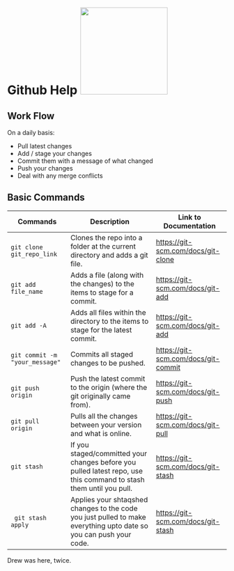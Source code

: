 # Github Help <img src = "https://github.githubassets.com/images/modules/logos_page/GitHub-Mark.png" width = "200px" id = "logo">

## Work Flow
On a daily basis:
- Pull latest changes
- Add / stage your changes
- Commit them with a message of what changed
- Push your changes
- Deal with any merge conflicts
## Basic Commands  
Commands|Description | Link to Documentation 
---|---|---
``` git clone git_repo_link ```| Clones the repo into a folder at the current directory and adds a git file.|https://git-scm.com/docs/git-clone
``` git add file_name ``` | Adds a file (along with the changes) to the items to stage for a commit.|https://git-scm.com/docs/git-add
``` git add -A ```| Adds all files within the directory to the items to stage for the latest commit.|https://git-scm.com/docs/git-add
``` git commit -m "your_message" ```| Commits all staged changes to be pushed. |https://git-scm.com/docs/git-commit
``` git push origin ```| Push the latest commit to the origin (where the git originally came from).|https://git-scm.com/docs/git-push
``` git pull origin ``` | Pulls all the changes between your version and what is online.|https://git-scm.com/docs/git-pull
``` git stash ``` | If you staged/committed your changes before you pulled latest repo, use this command to stash them until you pull.|https://git-scm.com/docs/git-stash
``` git stash apply``` | Applies your shtaqshed changes to the code you just pulled to make everything upto date so you can push your code.|https://git-scm.com/docs/git-stash

Drew was here, twice. 
